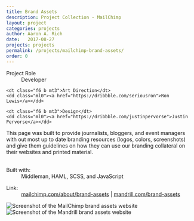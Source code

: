 ```yaml
---
title: Brand Assets
description: Project Collection - MailChimp
layout: project
categories: projects
author: Aaron A. Rich
date:   2017-08-27
projects: projects
permalink: /projects/mailchimp-brand-assets/
order: 0
---
```


<div class="fl w-100 w-25-l mt0-l mt3">
  <dl class="lh-title mt0">
    <dt class="f6 b">Project Role</dt>
    <dd class="ml0">Developer</dd>

    <dt class="f6 b mt3">Art Direction</dt>
    <dd class="ml0"><a href="https://dribbble.com/seriousron">Ron Lewis</a></dd>

    <dt class="f6 b mt3">Design</dt>
    <dd class="ml0"><a href="https://dribbble.com/justinpervorse">Justin Pervorse</a></dd>
  </dl>
</div>

<div class="fr w-100 w-75-l mb0-l mb3">
  This page was built to provide journalists, bloggers, and event managers with out most up to date branding resources (logos, colors, screenshots) and give them guidelines on how they can use our branding collateral on their websites and printed material.
  <br>
  <br>
  <dl class="lh-title mv2">
    <dt class="dib b">Built with:</dt>
    <dd class="dib ml0">Middleman, HAML, SCSS, and JavaScript</dd>
  </dl>

  <dl class="lh-title mv2">
    <dt class="dib b">Link:</dt>
    <dd class="dib ml0"><a href="https://mailchimp.com/about/brand-assets/">mailchimp.com/about/brand-assets</a> | <a href="https://mandrill.com/brand-assets/">mandrill.com/brand-assets</a></dd>
  </dl>
</div>

<div class="fl pv3 pv3-ns">

  <div class="fr-ns w-100 ml3-l mv3 browser">
    <img alt="Screenshot of the MailChimp brand assets website" src="{{ site.url }}/assets/mc_brand_assets/1.jpg" class="w-100"/>
  </div>

</div>

<div class="fl pv3 pv3-ns">

  <div class="fl-ns w-100 mv3 browser">
    <img alt="Screenshot of the Mandrill brand assets website" src="{{ site.url }}/assets/mc_brand_assets/2.jpg" class="w-100"/>
  </div>

</div>
